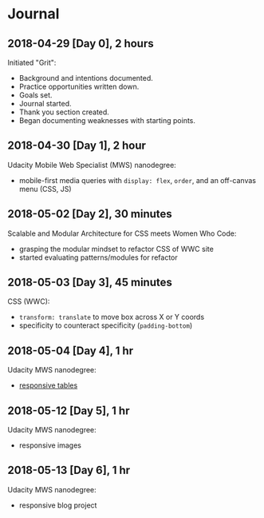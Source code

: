 # Journal

## 2018-04-29 [Day 0], 2 hours
Initiated "Grit":
- Background and intentions documented.
- Practice opportunities written down.
- Goals set.
- Journal started.
- Thank you section created.
- Began documenting weaknesses with starting points.

## 2018-04-30 [Day 1], 2 hour
Udacity Mobile Web Specialist (MWS) nanodegree:
- mobile-first media queries with `display: flex`, `order`, and an off-canvas menu (CSS, JS)

## 2018-05-02 [Day 2], 30 minutes
Scalable and Modular Architecture for CSS meets Women Who Code:
- grasping the modular mindset to refactor CSS of WWC site
- started evaluating patterns/modules for refactor

## 2018-05-03 [Day 3], 45 minutes
CSS (WWC):
- `transform: translate` to move box across X or Y coords
- specificity to counteract specificity (`padding-bottom`)

## 2018-05-04 [Day 4], 1 hr
Udacity MWS nanodegree:
- [responsive tables](https://codepen.io/digilou/pen/xjLyjO)

## 2018-05-12 [Day 5], 1 hr
Udacity MWS nanodegree:
- responsive images

## 2018-05-13 [Day 6], 1 hr

Udacity MWS nanodegree:
- responsive blog project